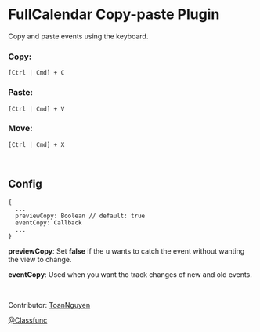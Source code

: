 
# FullCalendar Copy-paste Plugin

Copy and paste events using the keyboard.
### Copy:
```
[Ctrl | Cmd] + C
```

### Paste:
```
[Ctrl | Cmd] + V
```

### Move:
```
[Ctrl | Cmd] + X
```

<br />

## Config
```
{
  ...
  previewCopy: Boolean // default: true
  eventCopy: Callback
  ...
}
```

<strong>previewCopy</strong>: Set <strong>false</strong> if the u wants to catch the event without wanting the view to change.

<strong>eventCopy</strong>: Used when you want tho track changes of new and old events.

<br />

Contributor: [ToanNguyen](https://github.com/toannguyen2 "ToanNguyen")

[@Classfunc](https://classfunc.com "Classfunc ")

